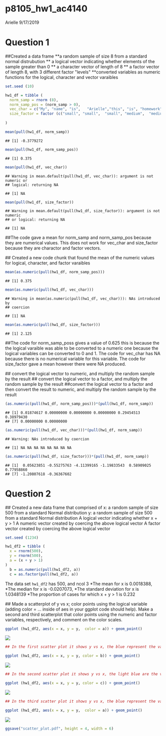 p8105\_hw1\_ac4140
================
Arielle
9/17/2019

Question 1
==========

\#\#Created a data frame **a random sample of size 8 from a standard normal distrubution ** a logical vector indicating whether elements of the sample greater than 0 \*\* a character vector of length of 8 \*\* a factor vector of length 8, with 3 different factor "levels" \*\*converted variables as numeric functions for the logical, character and vector varaibles

``` r
set.seed (10)

hw1_df = tibble (
  norm_samp = rnorm (8),
  norm_samp_pos = (norm_samp > 0),
  vec_char = c("My", "name", "is",   "Arielle","this", "is", "homework", "one"),
  size_factor = factor (c("small", "small",  "small", "medium",  "medium", "medium", "large", "large"))
                        
)

mean(pull(hw1_df, norm_samp))
```

    ## [1] -0.3779272

``` r
mean(pull(hw1_df, norm_samp_pos))
```

    ## [1] 0.375

``` r
mean(pull(hw1_df, vec_char))
```

    ## Warning in mean.default(pull(hw1_df, vec_char)): argument is not numeric or
    ## logical: returning NA

    ## [1] NA

``` r
mean(pull(hw1_df, size_factor))
```

    ## Warning in mean.default(pull(hw1_df, size_factor)): argument is not numeric
    ## or logical: returning NA

    ## [1] NA

\#\#The code gave a mean for norm\_samp and norm\_samp\_pos because they are numerical values. This does not work for vec\_char and size\_factor because they are charactor and factor vectors.

\#\# Created a new code chunk that found the mean of the numeric values for logical, character, and factor varaibles

``` r
mean(as.numeric(pull(hw1_df, norm_samp_pos)))
```

    ## [1] 0.375

``` r
mean(as.numeric(pull(hw1_df, vec_char)))
```

    ## Warning in mean(as.numeric(pull(hw1_df, vec_char))): NAs introduced by
    ## coercion

    ## [1] NA

``` r
mean(as.numeric(pull(hw1_df, size_factor)))
```

    ## [1] 2.125

\#\#The code for norm\_samp\_poss gives a value of 0.625 this is because the the logical varaible was able to be converted to a numeric one because the logical variables can be converted to 0 and 1. The code for vec\_char has NA because there is no numerical variable for this variable. The code for size\_factor gave a mean however there were NA produced.

\#\# convert the logical vector to numeric, and multiply the random sample by the result \#\# convert the logical vector to a factor, and multiply the random sample by the result
\#\#convert the logical vector to a factor and then convert the result to numeric, and multiply the random sample by the result

``` r
(as.numeric(pull(hw1_df, norm_samp_pos)))*(pull(hw1_df, norm_samp))
```

    ## [1] 0.01874617 0.00000000 0.00000000 0.00000000 0.29454513 0.38979430
    ## [7] 0.00000000 0.00000000

``` r
(as.numeric(pull(hw1_df, vec_char)))*(pull(hw1_df, norm_samp))
```

    ## Warning: NAs introduced by coercion

    ## [1] NA NA NA NA NA NA NA NA

``` r
(as.numeric(pull(hw1_df, size_factor)))*(pull(hw1_df, norm_samp))
```

    ## [1]  0.05623851 -0.55275763 -4.11399165 -1.19833543  0.58909025  0.77958860
    ## [7] -1.20807618 -0.36367602

Question 2
==========

\#\# Created a new data frame that comprised of x: a random sample of size 500 from a standard Normal distribution y: a random sample of size 500 from a standard Normal distribution A logical vector indicating whether x + y &gt; 1 A numeric vector created by coercing the above logical vector A factor vector created by coercing the above logical vector

``` r
set.seed (1234)

hw1_df2 = tibble (
  x = rnorm(500),
  y = rnorm(500),
  a = (x + y > 1)
)
  b = as.numeric(pull(hw1_df2, a))
  c = as.factor(pull(hw1_df2, a))
```

The data set `hw1_df2` has 500, and ncol 3 *The mean for x is 0.0018388, *The median for x is -0.0207073, *The standard deviation for x is 1.0348139 *The proportion of cases for which x + y &gt; 1 is 0.232

\#\# Made a scatterplot of y vs x; color points using the logical variable (adding color = ... inside of aes in your ggplot code should help). Make a second and third scatterplot that color points using the numeric and factor variables, respectively, and comment on the color scales.

``` r
ggplot (hw1_df2, aes(x = x, y = y,  color = a)) + geom_point()
```

![](p8105_hw1_ac4140_files/figure-markdown_github/question%202.1-1.png)

``` r
## In the first scatter plot it shows y vs x, the blue represent the values of x + y that are greater than 1. The pink represenst the values of x + y that are less than 1. 

ggplot (hw1_df2, aes(x = x, y = y, color = b)) + geom_point()
```

![](p8105_hw1_ac4140_files/figure-markdown_github/question%202.1-2.png)

``` r
## In the second scatter plot it shows y vs x, the light blue are the values of x +y greater than 1 and the the black represents the values that x +y is less than 1. This graph is on a scale base and it shows the two extremes of 1 and 0.

ggplot (hw1_df2, aes(x = x, y = y, color = c)) + geom_point()
```

![](p8105_hw1_ac4140_files/figure-markdown_github/question%202.1-3.png)

``` r
## In the third scatter plot it shows y vs x, the blue represent the values of x + y that are greater than 1. The pink represenst the values of x + y that are less than 1.The first and the third graphs show up as the same.  

ggplot (hw1_df2, aes(x = x, y = y,  color = a)) + geom_point()
```

![](p8105_hw1_ac4140_files/figure-markdown_github/question%202.1-4.png)

``` r
ggsave("scatter_plot.pdf", height = 4, width = 6)
```
